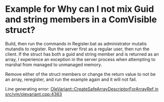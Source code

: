 # Example for Why can I not mix Guid and string members in a ComVisible struct?

Build, then run the commands in Register.bat as administrator mutatis mutandis to register.  Run the server first as a regular user, then run the client.  If the struct has both a guid and string member and is returned as an array, I experience an exception in the server process when attempting to marshal from managed to unmanaged memory.

Remove either of the struct members or change the return value to not be an array, reregister, and run the example again and it will not fail.

Line generating error: [OleVariant::CreateSafeArrayDescriptorForArrayRef in src/vm/olevariant.cpp:4363](https://github.com/dotnet/coreclr/blob/46ab1d132c9ad471d79afa20c188c2f9c85e5f20/src/vm/olevariant.cpp#L4363)